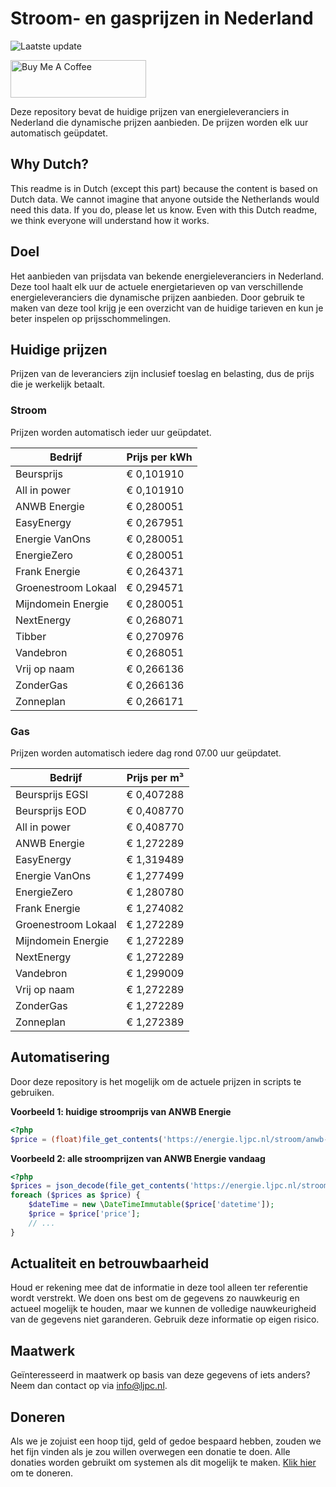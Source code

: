 # Stroom- en gasprijzen in Nederland

![Laatste update](https://img.shields.io/badge/laatste%20update-2025--03--23%2007%3A00%20CET-brightgreen)

<a href="https://www.buymeacoffee.com/Lars-" target="_blank"><img src="https://cdn.buymeacoffee.com/buttons/v2/default-orange.png" alt="Buy Me A Coffee" height="60" style="height: 60px !important;width: 217px !important;" ></a>

Deze repository bevat de huidige prijzen van energieleveranciers in Nederland die dynamische prijzen aanbieden. De prijzen worden elk uur automatisch geüpdatet.

## Why Dutch?

This readme is in Dutch (except this part) because the content is based on Dutch data. We cannot imagine that anyone outside the Netherlands would need this data. If you do, please let us know. Even with this Dutch readme, we think
everyone will understand how it works.

## Doel

Het aanbieden van prijsdata van bekende energieleveranciers in Nederland. Deze tool haalt elk uur de actuele energietarieven op van verschillende energieleveranciers die dynamische prijzen aanbieden. Door gebruik te maken van deze tool
krijg je een overzicht van de huidige tarieven en kun je beter inspelen op prijsschommelingen.

## Huidige prijzen

Prijzen van de leveranciers zijn inclusief toeslag en belasting, dus de prijs die je werkelijk betaalt.

### Stroom

Prijzen worden automatisch ieder uur geüpdatet.

 Bedrijf | Prijs per kWh 
---------|---------------
Beursprijs | € 0,101910
All in power | € 0,101910
ANWB Energie | € 0,280051
EasyEnergy | € 0,267951
Energie VanOns | € 0,280051
EnergieZero | € 0,280051
Frank Energie | € 0,264371
Groenestroom Lokaal | € 0,294571
Mijndomein Energie | € 0,280051
NextEnergy | € 0,268071
Tibber | € 0,270976
Vandebron | € 0,268051
Vrij op naam | € 0,266136
ZonderGas | € 0,266136
Zonneplan | € 0,266171


### Gas

Prijzen worden automatisch iedere dag rond 07.00 uur geüpdatet.

 Bedrijf | Prijs per m³ 
---------|--------------
Beursprijs EGSI | € 0,407288
Beursprijs EOD | € 0,408770
All in power | € 0,408770
ANWB Energie | € 1,272289
EasyEnergy | € 1,319489
Energie VanOns | € 1,277499
EnergieZero | € 1,280780
Frank Energie | € 1,274082
Groenestroom Lokaal | € 1,272289
Mijndomein Energie | € 1,272289
NextEnergy | € 1,272289
Vandebron | € 1,299009
Vrij op naam | € 1,272289
ZonderGas | € 1,272289
Zonneplan | € 1,272389


## Automatisering

Door deze repository is het mogelijk om de actuele prijzen in scripts te gebruiken.

**Voorbeeld 1: huidige stroomprijs van ANWB Energie**

```php
<?php
$price = (float)file_get_contents('https://energie.ljpc.nl/stroom/anwb-energie-nu.txt');

```

**Voorbeeld 2: alle stroomprijzen van ANWB Energie vandaag**

```php
<?php
$prices = json_decode(file_get_contents('https://energie.ljpc.nl/stroom/all-in-power-vandaag.json'),true);
foreach ($prices as $price) {
    $dateTime = new \DateTimeImmutable($price['datetime']);
    $price = $price['price'];
    // ...
}
```

## Actualiteit en betrouwbaarheid

Houd er rekening mee dat de informatie in deze tool alleen ter referentie wordt verstrekt. We doen ons best om de gegevens zo nauwkeurig en actueel mogelijk te houden, maar we kunnen de volledige nauwkeurigheid van de gegevens niet
garanderen. Gebruik deze informatie op eigen risico.

## Maatwerk

Geïnteresseerd in maatwerk op basis van deze gegevens of iets anders? Neem dan contact op
via [info@ljpc.nl](mailto:info@ljpc.nl?subject=Energie%20prijzen).

## Doneren

Als we je zojuist een hoop tijd, geld of gedoe bespaard hebben, zouden we het fijn vinden als je zou willen overwegen een
donatie te doen. Alle donaties worden gebruikt om systemen als dit mogelijk te
maken. [Klik hier](https://www.buymeacoffee.com/Lars-) om te doneren.
